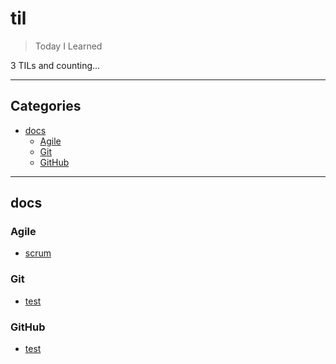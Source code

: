 # til

> Today I Learned

3 TILs and counting...

---

## Categories

- [docs](#docs)
  - [Agile](#Agile)
  - [Git](#Git)
  - [GitHub](#GitHub)

---

## docs


### Agile

- [scrum](https://github.com/masuonline/til/blob/master/docs/Agile/scrum.md)

### Git

- [test](https://github.com/masuonline/til/blob/master/docs/Git/test.md)

### GitHub

- [test](https://github.com/masuonline/til/blob/master/docs/GitHub/test.md)
